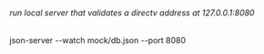 ###### run local server that validates a directv address at 127.0.0.1:8080

json-server --watch mock/db.json --port 8080







 









